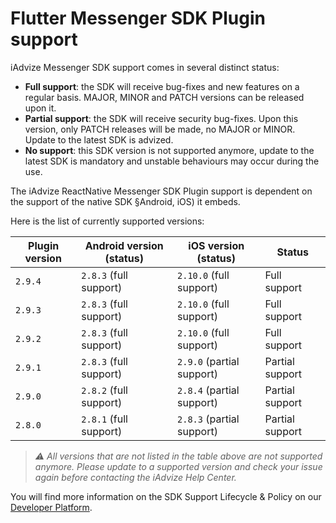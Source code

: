 # Flutter Messenger SDK Plugin support

iAdvize Messenger SDK support comes in several distinct status:

- **Full support**: the SDK will receive bug-fixes and new features on a regular basis. MAJOR, MINOR and PATCH versions can be released upon it.
- **Partial support**: the SDK will receive security bug-fixes. Upon this version, only PATCH releases will be made, no MAJOR or MINOR. Update to the latest SDK is advized.
- **No support**: this SDK version is not supported anymore, update to the latest SDK is mandatory and unstable behaviours may occur during the use.

The iAdvize ReactNative Messenger SDK Plugin support is dependent on the support of the native SDK §Android, iOS) it embeds.

Here is the list of currently supported versions:

| Plugin version | Android version (status) | iOS version (status)      | Status          |
| -------------- | ------------------------ | ------------------------- | --------------- |
| `2.9.4`        | `2.8.3` (full support)   | `2.10.0` (full support)   | Full support    |
| `2.9.3`        | `2.8.3` (full support)   | `2.10.0` (full support)   | Full support    |
| `2.9.2`        | `2.8.3` (full support)   | `2.10.0` (full support)   | Full support    |
| `2.9.1`        | `2.8.3` (full support)   | `2.9.0` (partial support) | Partial support |
| `2.9.0`        | `2.8.2` (full support)   | `2.8.4` (partial support) | Partial support |
| `2.8.0`        | `2.8.1` (full support)   | `2.8.3` (partial support) | Partial support |

> *⚠️ All versions that are not listed in the table above are not supported anymore. Please update to a supported version and check your issue again before contacting the iAdvize Help Center.*

You will find more information on the SDK Support Lifecycle & Policy on our [Developer Platform](https://developers.iadvize.com/documentation/mobile-sdk#%F0%9F%A4%9D-support-policy).
